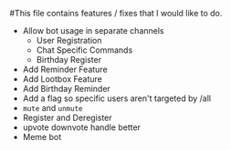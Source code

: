 #This file contains features / fixes that I would like to do.

- Allow bot usage in separate channels
	- User Registration
	- Chat Specific Commands
	- Birthday Register
- Add Reminder Feature
- Add Lootbox Feature
- Add Birthday Reminder
- Add a flag so specific users aren't targeted by /all
- `mute` and `unmute`
- Register and Deregister
- upvote downvote handle better
- Meme bot
